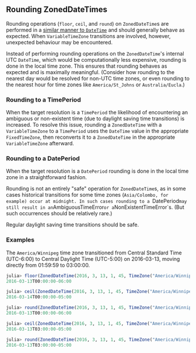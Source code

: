 ## Rounding ZonedDateTimes

Rounding operations (`floor`, `ceil`, and `round`) on `ZonedDateTime`s are performed in a
[similar manner to `DateTime`](http://julia.readthedocs.org/en/latest/manual/dates/#rounding)
and should generally behave as expected. When `VariableTimeZone` transitions are involved,
however, unexpected behaviour may be encountered.

Instead of performing rounding operations on the `ZonedDateTime`'s internal UTC `DateTime`,
which would be computationally less expensive, rounding is done in the local time zone.
This ensures that rounding behaves as expected and is maximally meaningful. (Consider how
rounding to the nearest day would be resolved for non-UTC time zones, or even rounding to
the nearest hour for time zones like `America/St_Johns` or `Australia/Eucla`.)

### Rounding to a TimePeriod

When the target resolution is a `TimePeriod` the likelihood of encountering an ambiguous or
non-existent time (due to daylight saving time transitions) is increased. To resolve this
issue, rounding a `ZonedDateTime` with a `VariableTimeZone` to a `TimePeriod` uses the
`DateTime` value in the appropriate `FixedTimeZone`, then reconverts it to a `ZonedDateTime`
in the appropriate `VariableTimeZone` afterward.

### Rounding to a DatePeriod

When the target resolution is a `DatePeriod` rounding is done in the local time zone in a
straightforward fashion.

Rounding is not an entirely "safe" operation for `ZonedDateTime`s, as in some cases
historical transitions for some time zones (`Asia/Colombo, for example) occur at midnight.
In such cases rounding to a `DatePeriod` may still result in an `AmbiguousTimeError` or a
`NonExistentTimeError`s. (But such occurrences should be relatively rare.)

Regular daylight saving time transitions should be safe.

### Examples

The `America/Winnipeg` time zone transitioned from Central Standard Time (UTC-6:00) to
Central Daylight Time (UTC-5:00) on 2016-03-13, moving directly from 01:59:59 to 03:00:00.

```julia
julia> floor(ZonedDateTime(2016, 3, 13, 1, 45, TimeZone("America/Winnipeg")), Dates.Day)
2016-03-13T00:00:00-06:00

julia> ceil(ZonedDateTime(2016, 3, 13, 1, 45, TimeZone("America/Winnipeg")), Dates.Day)
2016-03-14T00:00:00-05:00

julia> round(ZonedDateTime(2016, 3, 13, 1, 45, TimeZone("America/Winnipeg")), Dates.Day)
2016-03-13T00:00:00-06:00

julia> ceil(ZonedDateTime(2016, 3, 13, 1, 45, TimeZone("America/Winnipeg")), Dates.Hour)
2016-03-13T03:00:00-05:00

julia> round(ZonedDateTime(2016, 3, 13, 1, 45, TimeZone("America/Winnipeg")), Dates.Hour)
2016-03-13T03:00:00-05:00
```
